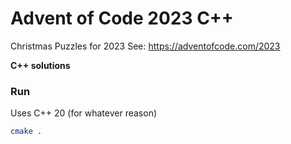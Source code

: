 # Advent of Code 2023 C++
Christmas Puzzles for 2023 
See: https://adventofcode.com/2023

**C++ solutions**

### Run
Uses C++ 20 (for whatever reason)
```bash
cmake .
```

